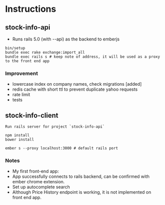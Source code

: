 
# Instructions

## stock-info-api

- Runs rails 5.0 (with --api) as the backend to emberjs

```
bin/setup
bundle exec rake exchange:import_all
bundle exec rails s # keep note of address, it will be used as a proxy to the front end app
```

### Improvement
* lowercase index on company names, check migrations [added]
* redis cache with short ttl to prevent duplicate yahoo requests
* rate limit
* tests


## stock-info-client

```
Run rails server for project `stock-info-api`

npm install
bower install

ember s --proxy localhost:3000 # default rails port

```

### Notes

* My first front-end app:
* App successfully connects to rails backend, can be confirmed with ember chrome extension.
* Set up autocomplete search
* Although Price History endpoint is working, it is not implemented on front end app.
